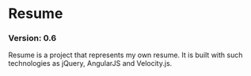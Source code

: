 # Resume
### Version: 0.6
Resume is a project that represents my own resume. It is built with such technologies as jQuery, AngularJS and Velocity.js.
